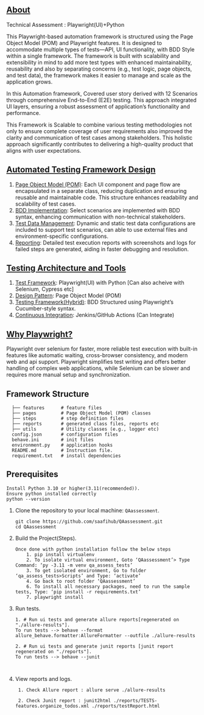 ## <u>About</u>
Technical Assessment : Playwright(UI)+Python

This Playwright-based automation framework is structured using the Page Object Model (POM) and Playwright features. It is designed to accommodate multiple types of tests—API, UI functionality, with BDD Style within a single framework. The framework is built with scalability and extensibility in mind to add more test types with enhanced maintainability, reusability and also by separating concerns (e.g., test logic, page objects, and test data), the framework makes it easier to manage and scale as the application grows.

In this Automation framework, Covered user story derived with 12 Scenarios through comprehensive End-to-End (E2E) testing. This approach integrated UI layers, ensuring a robust assessment of  application’s functionality and performance. 

This Framework is Scalable to combine various testing methodologies not only to ensure complete coverage of user requirements also improved the clarity and communication of test cases among stakeholders. This holistic approach significantly contributes to delivering a high-quality product that aligns with user expectations.

## <u>Automated Testing Framework Design</u>
1.	<u>Page Object Model (POM)</u>: 
        Each UI component and page flow are encapsulated in a separate class, reducing duplication and ensuring reusable and maintainable code. This structure enhances readability and scalability of test cases.
2.	<u>BDD Implementation</u>: 
         Select scenarios are implemented with BDD syntax, enhancing communication with non-technical stakeholders.
3.	<u>Test Data Management</u>: 
         Dynamic and static test data configurations are included to support test scenarios, can able to use external files and environment-specific configurations.
4.	<u>Reporting</u>: 
         Detailed test execution reports with screenshots and logs for failed steps are generated, aiding in faster debugging and resolution.

## <u>Testing Architecture and Tools</u>
1.	<u>Test Framework</u>: Playwright(UI) with Python [Can also acheive with Selenium, Cypress etc]
2.	<u>Design Pattern</u>: Page Object Model (POM)
3.	<u>Testing Framework(Hybrid)</u>: BDD Structured using Playwright’s Cucumber-style syntax.
4.	<u>Continuous Integration</u>: Jenkins/GitHub Actions (Can Integrate)

## <u>Why Playwright?</u>
Playwright over selenium for faster, more reliable test execution with built-in features like automatic waiting, cross-browser consistency, and modern web and api support. Playwright simplifies test writing and offers better handling of complex web applications, while Selenium can be slower and requires more manual setup and synchronization.


## Framework Structure
      ├── features      # feature files
      ├── pages         # Page Object Model (POM) classes
      ├── steps         # step definition files
      ├── reports       # generated class files, reports etc
      ├── utils         # Utility classes (e.g., logger etc)
      config.json       # configuration files
      behave.ini        # init files
      environment.py    # application hooks
      README.md         # Instruction file.
      requirement.txt   # install dependencies
      
   

## Prerequisites
   ```
   Install Python 3.10 or higher(3.11(recommended)).
   Ensure python installed correctly
   python --version
   ```
1. Clone the repository to your local machine:  `QAassessment`.

   ```
   git clone https://github.com/saafihub/QAassessment.git
   cd QAassessment
   ```
2. Build the Project(Steps).
   ```
   Once done with python installation follow the below steps
       1. pip install virtualenv
       2. To isolate virtual environment, Goto ‘QAassessment’> Type Command: ‘py -3.11 -m venv qa_assess_tests’
       3. To get isolated environment, Go to folder ‘qa_assess_tests>Scripts’ and Type: ‘activate’
       4. Go back to root folder ‘QAassessment’
       6. To install all necessary packages, need to run the sample tests, Type: ‘pip install -r requirements.txt’
       7. playwright install
   ```
   
5. Run tests.

   ```
   1. # Run ui tests and generate allure reports[regenerated on "./allure-results"].
   To run tests --> behave --format allure_behave.formatter:AllureFormatter --outfile ./allure-results
   
   2. # Run ui tests and generate junit reports [junit report regenerated on "./reports"].
   To run tests --> behave --junit
 
 
   ```
6. View reports and logs.
   ```
    1. Check Allure report : allure serve ./allure-results
   
    2. Check Junit report : junit2html ./reports/TESTS-features.organize_todos.xml ./reports/testReport.html

    ```
